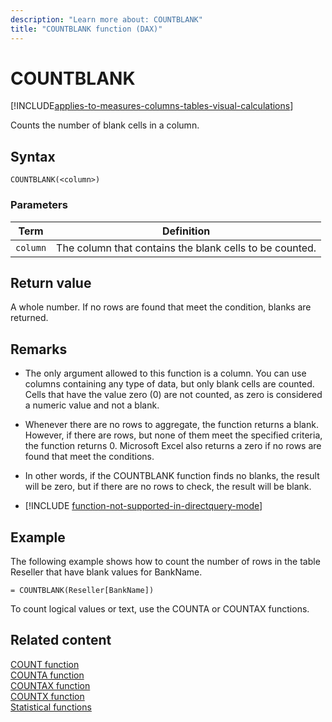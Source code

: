 ```yaml
---
description: "Learn more about: COUNTBLANK"
title: "COUNTBLANK function (DAX)"
---
```

# COUNTBLANK

[!INCLUDE[applies-to-measures-columns-tables-visual-calculations](includes/applies-to-measures-columns-tables-visual-calculations.md)]

Counts the number of blank cells in a column.  
  
## Syntax  
  
```dax
COUNTBLANK(<column>)  
```
  
### Parameters  
  
|Term|Definition|  
|--------|--------------|  
|`column`|The column that contains the blank cells to be counted.|  
  
## Return value

A whole number. If no rows are found that meet the condition, blanks are returned.  
  
## Remarks

- The only argument allowed to this function is a column. You can use columns containing any type of data, but only blank cells are counted. Cells that have the value zero (0) are not counted, as zero is considered a numeric value and not a blank.  
  
- Whenever there are no rows to aggregate, the function returns a blank.  However, if there are rows, but none of them meet the specified criteria, the function returns 0. Microsoft Excel also returns a zero if no rows are found that meet the conditions.  
  
- In other words, if the COUNTBLANK function finds no blanks, the result will be zero, but if there are no rows to check, the result will be blank.  
  
- [!INCLUDE [function-not-supported-in-directquery-mode](includes/function-not-supported-in-directquery-mode.md)]
  
## Example

The following example shows how to count the number of rows in the table Reseller that have blank values for BankName.  
  
```dax
= COUNTBLANK(Reseller[BankName])  
```

To count logical values or text, use the COUNTA or COUNTAX functions.  
  
## Related content

[COUNT function](count-function-dax.md)  
[COUNTA function](counta-function-dax.md)  
[COUNTAX function](countax-function-dax.md)  
[COUNTX function](countx-function-dax.md)  
[Statistical functions](statistical-functions-dax.md)  
